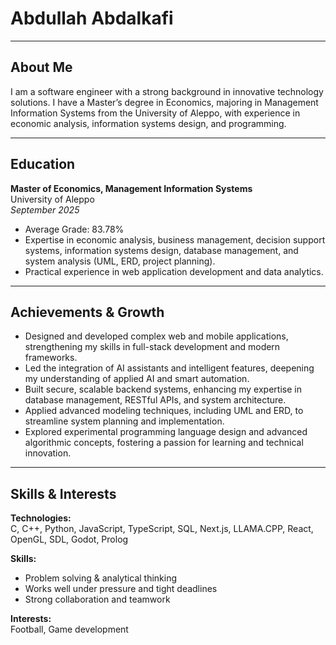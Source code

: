 # Abdullah Abdalkafi

---

## About Me

I am a software engineer with a strong background in innovative technology solutions. I have a Master’s degree in Economics, majoring in Management Information Systems from the University of Aleppo, with experience in economic analysis, information systems design, and programming.

---

## Education

**Master of Economics, Management Information Systems**  
University of Aleppo  
*September 2025*  
- Average Grade: 83.78%  
- Expertise in economic analysis, business management, decision support systems, information systems design, database management, and system analysis (UML, ERD, project planning).  
- Practical experience in web application development and data analytics.

---

## Achievements & Growth

- Designed and developed complex web and mobile applications, strengthening my skills in full-stack development and modern frameworks.  
- Led the integration of AI assistants and intelligent features, deepening my understanding of applied AI and smart automation.  
- Built secure, scalable backend systems, enhancing my expertise in database management, RESTful APIs, and system architecture.  
- Applied advanced modeling techniques, including UML and ERD, to streamline system planning and implementation.  
- Explored experimental programming language design and advanced algorithmic concepts, fostering a passion for learning and technical innovation.

---

## Skills & Interests

**Technologies:**  
C, C++, Python, JavaScript, TypeScript, SQL, Next.js, LLAMA.CPP, React, OpenGL, SDL, Godot, Prolog

**Skills:**  
- Problem solving & analytical thinking  
- Works well under pressure and tight deadlines  
- Strong collaboration and teamwork

**Interests:**  
Football, Game development
